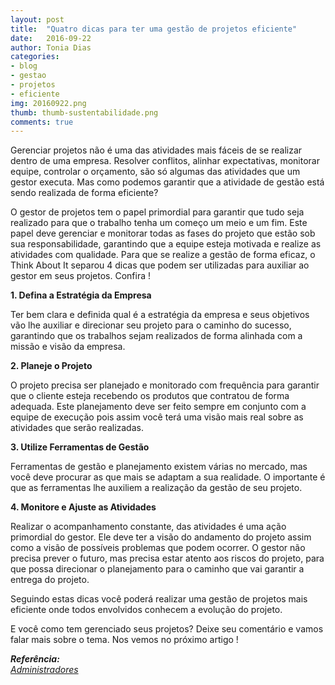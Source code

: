 ```yaml
---
layout: post
title:  "Quatro dicas para ter uma gestão de projetos eficiente"
date:   2016-09-22
author: Tonia Dias
categories: 
- blog
- gestao
- projetos
- eficiente
img: 20160922.png
thumb: thumb-sustentabilidade.png
comments: true
---
```


Gerenciar projetos não é uma das atividades mais fáceis de se realizar dentro de uma empresa. Resolver conflitos, alinhar expectativas, monitorar equipe, controlar o orçamento, são só algumas das atividades que um gestor executa. Mas como podemos garantir que a atividade de gestão está sendo realizada de forma eficiente?<!--more-->

O gestor de projetos tem o papel primordial para garantir que tudo seja realizado para que o trabalho tenha um começo um meio e um fim. Este papel deve gerenciar e monitorar todas as fases do projeto que estão sob sua responsabilidade, garantindo que a equipe esteja motivada e realize as atividades com qualidade. Para que se realize a gestão de forma eficaz, o Think About It separou 4 dicas que podem ser utilizadas para auxiliar ao gestor em seus projetos. Confira !

<b>1. Defina a Estratégia da Empresa</b>

Ter bem clara e definida qual é a estratégia da empresa e seus objetivos vão lhe auxiliar e direcionar seu projeto para o caminho do sucesso, garantindo que os trabalhos sejam realizados de forma alinhada com a missão e visão da empresa.

<b>2. Planeje o Projeto</b>

O projeto precisa ser planejado e monitorado com frequência para garantir que o cliente esteja recebendo os produtos que contratou de forma adequada. Este planejamento deve ser feito sempre em conjunto com a equipe de execução pois assim você terá uma visão mais real sobre as atividades que serão realizadas.

<b>3. Utilize Ferramentas de Gestão</b>

Ferramentas de gestão e planejamento existem várias no mercado, mas você deve procurar as que mais se adaptam a sua realidade. O importante é que as ferramentas lhe auxiliem a realização da gestão de seu projeto.

<b>4. Monitore e Ajuste as Atividades</b>

Realizar o acompanhamento constante, das atividades é uma ação primordial do gestor. Ele deve ter a visão do andamento do projeto assim como a visão de possíveis problemas que podem ocorrer. O gestor não precisa prever o futuro, mas precisa estar atento aos riscos do projeto, para que possa direcionar o planejamento para o caminho que vai garantir a entrega do projeto.

Seguindo estas dicas você poderá realizar uma gestão de projetos mais eficiente onde todos envolvidos conhecem a evolução do projeto.

E você como tem gerenciado seus projetos? Deixe seu comentário e vamos falar mais sobre o tema. Nos vemos no próximo artigo !

<i>
	<b>Referência: </b><br/>
	<a href="http://www.administradores.com.br/artigos/empreendedorismo/confira-4-dicas-para-uma-gestao-de-projetos-eficiente-na-sua-empresa/98264/">Administradores</a><br/>
</i>